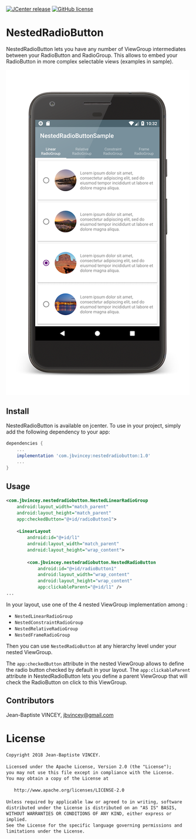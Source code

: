 [![JCenter release](https://img.shields.io/badge/jcenter-1.0-blue.svg?style=flat)](https://bintray.com/jbvincey/maven/NestedRadioButton)
[![GitHub license](https://img.shields.io/badge/license-Apache%20License%202.0-blue.svg?style=flat)](http://www.apache.org/licenses/LICENSE-2.0)

NestedRadioButton
=======

NestedRadioButton lets you have any number of ViewGroup intermediates between your RadioButton and RadioGroup. This allows to embed your RadioButton in more complex selectable views (examples in sample). 

![NestedRadioButton overview](assets/nestedradiobutton_sample.png)

## Install

NestedRadioButton is available on jcenter. To use in your project, simply add the following dependency to your app:
```gradle
dependencies {
    ...
    implementation 'com.jbvincey:nestedradiobutton:1.0'
    ...
}
```

## Usage

```xml
<com.jbvincey.nestedradiobutton.NestedLinearRadioGroup
    android:layout_width="match_parent"
    android:layout_height="match_parent"
    app:checkedButton="@+id/radioButton1">

    <LinearLayout
        android:id="@+id/l1"
        android:layout_width="match_parent"
        android:layout_height="wrap_content">

        <com.jbvincey.nestedradiobutton.NestedRadioButton
            android:id="@+id/radioButton1"
            android:layout_width="wrap_content"
            android:layout_height="wrap_content"
            app:clickableParent="@+id/l1" />
...

```

In your layout, use one of the 4 nested ViewGroup implementation among :
 * `NestedLinearRadioGroup`
 * `NestedConstraintRadioGroup`
 * `NestedRelativeRadioGroup`
 * `NestedFrameRadioGroup`
 
Then you can use `NestedRadioButton` at any hierarchy level under your nested ViewGroup. 

The `app:checkedButton` attribute in the nested ViewGroup allows to define the radio button checked by default in your layout. The `app:clickableParent` attribute in NestedRadioButton lets you define a parent ViewGroup that will check the RadioButton on click to this ViewGroup.

## Contributors

Jean-Baptiste VINCEY, jbvincey@gmail.com


License
=======

    Copyright 2018 Jean-Baptiste VINCEY.

    Licensed under the Apache License, Version 2.0 (the "License");
    you may not use this file except in compliance with the License.
    You may obtain a copy of the License at

       http://www.apache.org/licenses/LICENSE-2.0

    Unless required by applicable law or agreed to in writing, software
    distributed under the License is distributed on an "AS IS" BASIS,
    WITHOUT WARRANTIES OR CONDITIONS OF ANY KIND, either express or implied.
    See the License for the specific language governing permissions and
    limitations under the License.